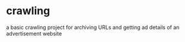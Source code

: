 # crawling
a basic crawling project for archiving URLs and getting ad details of an advertisement website
